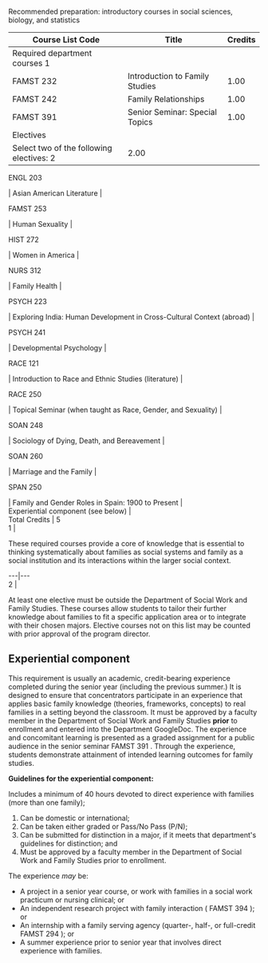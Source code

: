 Recommended preparation: introductory courses in social sciences, biology, and
statistics

Course List  Code  |  Title  |  Credits  
---|---|---  
Required department courses  1  |  
FAMST 232  |  Introduction to Family Studies  |  1.00  
FAMST 242  |  Family Relationships  |  1.00  
FAMST 391  |  Senior Seminar: Special Topics  |  1.00  
Electives  |  
Select two of the following electives:  2  |  2.00  
  
ENGL 203

|  Asian American Literature  |  
  
FAMST 253

|  Human Sexuality  |  
  
HIST 272

|  Women in America  |  
  
NURS 312

|  Family Health  |  
  
PSYCH 223

|  Exploring India: Human Development in Cross-Cultural Context (abroad)  |  
  
PSYCH 241

|  Developmental Psychology  |  
  
RACE 121

|  Introduction to Race and Ethnic Studies (literature)  |  
  
RACE 250

|  Topical Seminar (when taught as Race, Gender, and Sexuality)  |  
  
SOAN 248

|  Sociology of Dying, Death, and Bereavement  |  
  
SOAN 260

|  Marriage and the Family  |  
  
SPAN 250

|  Family and Gender Roles in Spain: 1900 to Present  |  
Experiential component (see below)  |  
Total Credits  |  5  
1  |

These required courses provide a core of knowledge that is essential to
thinking systematically about families as social systems and family as a
social institution and its interactions within the larger social context.  
  
---|---  
2  |

At least one elective must be outside the Department of Social Work and Family
Studies. These courses allow students to tailor their further knowledge about
families to fit a specific application area or to integrate with their chosen
majors. Elective courses not on this list may be counted with prior approval
of the program director.  
  
##  Experiential component

This requirement is usually an academic, credit-bearing experience completed
during the senior year (including the previous summer.) It is designed to
ensure that concentrators participate in an experience that applies basic
family knowledge (theories, frameworks, concepts) to real families in a
setting beyond the classroom. It must be approved by a faculty member in the
Department of Social Work and Family Studies **prior** to enrollment and
entered into the Department GoogleDoc. The experience and concomitant learning
is presented as a graded assignment for a public audience in the senior
seminar  FAMST 391  . Through the experience, students demonstrate attainment
of intended learning outcomes for family studies.

**Guidelines for the experiential component:**

Includes a minimum of 40 hours devoted to direct experience with families
(more than one family);

  1. Can be domestic or international; 
  2. Can be taken either graded or Pass/No Pass (P/N); 
  3. Can be submitted for distinction in a major, if it meets that department's guidelines for distinction; and 
  4. Must be approved by a faculty member in the Department of Social Work and Family Studies prior to enrollment. 

The experience _may_ be:

  * A project in a senior year course, or work with families in a social work practicum or nursing clinical; or 
  * An independent research project with family interaction (  FAMST 394  ); or 
  * An internship with a family serving agency (quarter-, half-, or full-credit  FAMST 294  ); or 
  * A summer experience prior to senior year that involves direct experience with families. 

